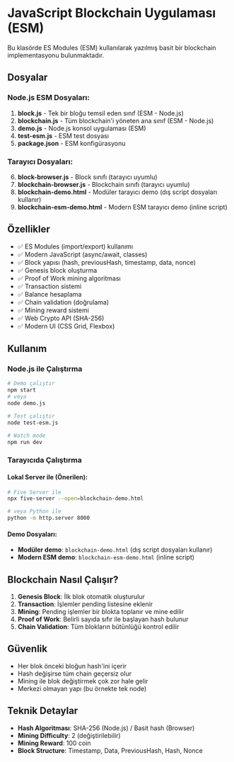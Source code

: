 # JavaScript Blockchain Uygulaması (ESM)

Bu klasörde ES Modules (ESM) kullanılarak yazılmış basit bir blockchain implementasyonu bulunmaktadır.

## Dosyalar

### Node.js ESM Dosyaları:
1. **block.js** - Tek bir bloğu temsil eden sınıf (ESM - Node.js)
2. **blockchain.js** - Tüm blockchain'i yöneten ana sınıf (ESM - Node.js)
3. **demo.js** - Node.js konsol uygulaması (ESM)
4. **test-esm.js** - ESM test dosyası 
5. **package.json** - ESM konfigürasyonu

### Tarayıcı Dosyaları:
6. **block-browser.js** - Block sınıfı (tarayıcı uyumlu)
7. **blockchain-browser.js** - Blockchain sınıfı (tarayıcı uyumlu)
8. **blockchain-demo.html** - Modüler tarayıcı demo (dış script dosyaları kullanır)
9. **blockchain-esm-demo.html** - Modern ESM tarayıcı demo (inline script)

## Özellikler

- ✅ ES Modules (import/export) kullanımı
- ✅ Modern JavaScript (async/await, classes)
- ✅ Block yapısı (hash, previousHash, timestamp, data, nonce)
- ✅ Genesis block oluşturma
- ✅ Proof of Work mining algoritması
- ✅ Transaction sistemi
- ✅ Balance hesaplama
- ✅ Chain validation (doğrulama)
- ✅ Mining reward sistemi
- ✅ Web Crypto API (SHA-256)
- ✅ Modern UI (CSS Grid, Flexbox)

## Kullanım

### Node.js ile Çalıştırma
```bash
# Demo çalıştır
npm start
# veya
node demo.js

# Test çalıştır
node test-esm.js

# Watch mode
npm run dev
```

### Tarayıcıda Çalıştırma

#### Lokal Server ile (Önerilen):
```bash
# Five Server ile
npx five-server --open=blockchain-demo.html

# veya Python ile
python -m http.server 8000
```

#### Demo Dosyaları:
- **Modüler demo**: `blockchain-demo.html` (dış script dosyaları kullanır)
- **Modern ESM demo**: `blockchain-esm-demo.html` (inline script)

## Blockchain Nasıl Çalışır?

1. **Genesis Block**: İlk blok otomatik oluşturulur
2. **Transaction**: İşlemler pending listesine eklenir
3. **Mining**: Pending işlemler bir blokta toplanır ve mine edilir
4. **Proof of Work**: Belirli sayıda sıfır ile başlayan hash bulunur
5. **Chain Validation**: Tüm blokların bütünlüğü kontrol edilir

## Güvenlik

- Her blok önceki bloğun hash'ini içerir
- Hash değişirse tüm chain geçersiz olur
- Mining ile blok değiştirmek çok zor hale gelir
- Merkezi olmayan yapı (bu örnekte tek node)

## Teknik Detaylar

- **Hash Algoritması**: SHA-256 (Node.js) / Basit hash (Browser)
- **Mining Difficulty**: 2 (değiştirilebilir)
- **Mining Reward**: 100 coin
- **Block Structure**: Timestamp, Data, PreviousHash, Hash, Nonce